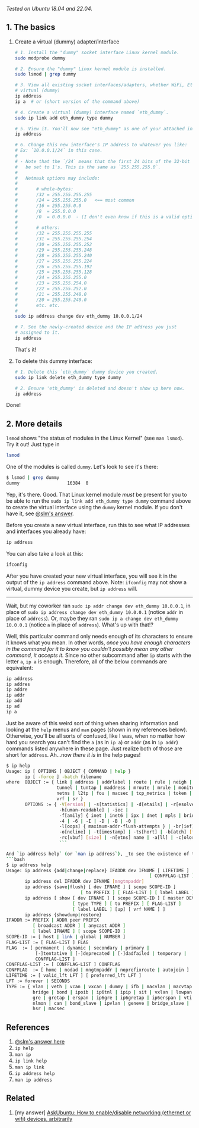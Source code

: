 <!--
GS
2020~2023

https://unix.stackexchange.com/a/593142/114401
-->

_Tested on Ubuntu 18.04 and 22.04._


## 1. The basics

1. Create a virtual (dummy) adapter/interface
    ```bash
    # 1. Install the "dummy" socket interface Linux kernel module.
    sudo modprobe dummy

    # 2. Ensure the "dummy" Linux kernel module is installed.
    sudo lsmod | grep dummy

    # 3. View all existing socket interfaces/adapters, whether WiFi, Ethernet, or
    # virtual (dummy)
    ip address
    ip a  # or (short version of the command above)

    # 4. Create a virtual (dummy) interface named `eth_dummy`.
    sudo ip link add eth_dummy type dummy

    # 5. View it. You'll now see "eth_dummy" as one of your attached interfaces.
    ip address

    # 6. Change this new interface's IP address to whatever you like: 
    # Ex: `10.0.0.1/24` in this case. 
    #
    # - Note that the `/24` means that the first 24 bits of the 32-bit netmask will
    #   be set to 1's. This is the same as `255.255.255.0`. 
    #
    #   Netmask options may include:
    #   
    #       # whole-bytes:
    #       /32 = 255.255.255.255
    #       /24 = 255.255.255.0   <== most common
    #       /16 = 255.255.0.0
    #       /8  = 255.0.0.0
    #       /0  = 0.0.0.0  - (I don't even know if this is a valid option)
    #       
    #       # others:
    #       /32 = 255.255.255.255
    #       /31 = 255.255.255.254
    #       /30 = 255.255.255.252
    #       /29 = 255.255.255.248
    #       /28 = 255.255.255.240
    #       /27 = 255.255.255.224
    #       /26 = 255.255.255.192
    #       /25 = 255.255.255.128
    #       /24 = 255.255.255.0
    #       /23 = 255.255.254.0
    #       /22 = 255.255.252.0
    #       /21 = 255.255.248.0
    #       /20 = 255.255.240.0
    #       etc. etc. 
    #
    sudo ip address change dev eth_dummy 10.0.0.1/24

    # 7. See the newly-created device and the IP address you just
    # assigned to it.
    ip address
    ```

    That's it!

1. To delete this dummy interface:
    ```bash
    # 1. Delete this `eth_dummy` dummy device you created.
    sudo ip link delete eth_dummy type dummy

    # 2. Ensure 'eth_dummy' is deleted and doesn't show up here now.
    ip address
    ```

Done!


## 2. More details

`lsmod` shows "the status of modules in the Linux Kernel" (see `man lsmod`). Try it out! Just type in
```bash
lsmod
```

One of the modules is called `dummy`. Let's look to see it's there:
```bash
$ lsmod | grep dummy
dummy                  16384  0
```

Yep, it's there. Good. That Linux kernel module _must_ be present for you to be able to run the `sudo ip link add eth_dummy type dummy` command above to create the virtual interface using the `dummy` kernel module. If you don't have it, see [@slm's answer][1]. 

Before you create a new virtual interface, run this to see what IP addresses and interfaces you already have:
```bash
ip address
```

You can also take a look at this:
```bash
ifconfig
```

After you have created your new virtual interface, you will see it in the output of the `ip address` command above. Note: `ifconfig` may not show a virtual, dummy device you create, but `ip address` will.

----

Wait, but my coworker ran `sudo ip addr change dev eth_dummy 10.0.0.1`, in place of `sudo ip address change dev eth_dummy 10.0.0.1` (notice `addr` in place of `address`). Or, maybe they ran `sudo ip a change dev eth_dummy 10.0.0.1` (notice `a` in place of `address`). What's up with that!?

Well, this particular command only needs enough of its characters to ensure it knows what you mean. In other words, _once you have enough characters in the command for it to know you couldn't possibly mean any other command, it accepts it._ Since no other subcommand after `ip` starts with the letter `a`, `ip a` is enough. Therefore, all of the below commands are equivalent:
```bash
ip address
ip addres
ip addre
ip addr
ip add
ip ad
ip a
```

Just be aware of this weird sort of thing when sharing information and looking at the `help` menus and `man` pages (shown in my references below). Otherwise, you'll be all sorts of confused, like I was, when no matter how hard you search you can't find the `a` (as in `ip a`) or `addr` (as in `ip addr`) commands listed anywhere in these page. Just realize both of those are short for `address`. Ah...now _there it is_ in the help pages!
```bash
$ ip help
Usage: ip [ OPTIONS ] OBJECT { COMMAND | help }
       ip [ -force ] -batch filename
where  OBJECT := { link | address | addrlabel | route | rule | neigh | ntable |
                   tunnel | tuntap | maddress | mroute | mrule | monitor | xfrm |
                   netns | l2tp | fou | macsec | tcp_metrics | token | netconf | ila |
                   vrf | sr }
       OPTIONS := { -V[ersion] | -s[tatistics] | -d[etails] | -r[esolve] |
                    -h[uman-readable] | -iec |
                    -f[amily] { inet | inet6 | ipx | dnet | mpls | bridge | link } |
                    -4 | -6 | -I | -D | -B | -0 |
                    -l[oops] { maximum-addr-flush-attempts } | -br[ief] |
                    -o[neline] | -t[imestamp] | -ts[hort] | -b[atch] [filename] |
                    -rc[vbuf] [size] | -n[etns] name | -a[ll] | -c[olor]}
                    ```

And `ip address help` (or `man ip address`), _to see the existence of the `ip address change` command!_:
```bash
$ ip address help
Usage: ip address {add|change|replace} IFADDR dev IFNAME [ LIFETIME ]
                                                      [ CONFFLAG-LIST ]
       ip address del IFADDR dev IFNAME [mngtmpaddr]
       ip address {save|flush} [ dev IFNAME ] [ scope SCOPE-ID ]
                            [ to PREFIX ] [ FLAG-LIST ] [ label LABEL ] [up]
       ip address [ show [ dev IFNAME ] [ scope SCOPE-ID ] [ master DEVICE ]
                         [ type TYPE ] [ to PREFIX ] [ FLAG-LIST ]
                         [ label LABEL ] [up] [ vrf NAME ] ]
       ip address {showdump|restore}
IFADDR := PREFIX | ADDR peer PREFIX
          [ broadcast ADDR ] [ anycast ADDR ]
          [ label IFNAME ] [ scope SCOPE-ID ]
SCOPE-ID := [ host | link | global | NUMBER ]
FLAG-LIST := [ FLAG-LIST ] FLAG
FLAG  := [ permanent | dynamic | secondary | primary |
           [-]tentative | [-]deprecated | [-]dadfailed | temporary |
           CONFFLAG-LIST ]
CONFFLAG-LIST := [ CONFFLAG-LIST ] CONFFLAG
CONFFLAG  := [ home | nodad | mngtmpaddr | noprefixroute | autojoin ]
LIFETIME := [ valid_lft LFT ] [ preferred_lft LFT ]
LFT := forever | SECONDS
TYPE := { vlan | veth | vcan | vxcan | dummy | ifb | macvlan | macvtap |
          bridge | bond | ipoib | ip6tnl | ipip | sit | vxlan | lowpan |
          gre | gretap | erspan | ip6gre | ip6gretap | ip6erspan | vti |
          nlmon | can | bond_slave | ipvlan | geneve | bridge_slave |
          hsr | macsec
```


## References
1. [@slm's answer here][1] 
1. `ip help`
1. `man ip`
1. `ip link help`
1. `man ip link`
1. `ip address help`
1. `man ip address`


## Related
1. [my answer] [AskUbuntu: How to enable/disable networking (ethernet or wifi) devices, arbitrarily](https://askubuntu.com/questions/168032/how-to-disable-built-in-wifi-and-use-only-usb-wifi-card/1320155#1320155)



  [1]: https://unix.stackexchange.com/a/152334/114401
